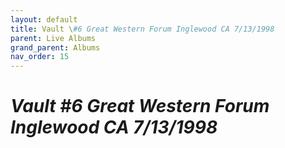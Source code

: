 ```yaml
---
layout: default
title: Vault \#6 Great Western Forum Inglewood CA 7/13/1998
parent: Live Albums
grand_parent: Albums
nav_order: 15
---
```


# *Vault #6 Great Western Forum Inglewood CA 7/13/1998*